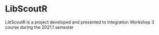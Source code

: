 # LibScoutR

LibScoutR is a project developed and presented to Integration Workshop 3 course during the 2021.1 semester